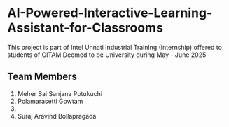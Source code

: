 # AI-Powered-Interactive-Learning-Assistant-for-Classrooms
This project is part of Intel Unnati Industrial Training (Internship) offered to students of GITAM Deemed to be University during May - June 2025

## Team Members  
1.	Meher Sai Sanjana Potukuchi
2.	Polamarasetti Gowtam
3.	
4.	Suraj Aravind Bollapragada
